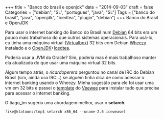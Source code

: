 +++
title = "Banco do brasil e openjdk"
date = "2014-09-03"
draft = false
Categories = ["debian", "SL", "portugues", "java", "SL"]
Tags = ["banco do brasil", "java", "openjdk", "icedtea", "plugin", "debian"]
+++
Banco do Brasil e OpenJDK

Para usar o internet banking do Banco do Brasil num [Debian][debian] 64 bits
era um pouco mais trabalhoso do que outros sistemas operacionais. Para
usá-lo, eu tinha uma máquina virtual ([Virtualbox][virtualbox]) 32 bits
com Debian [Wheezy][wheezy] instalado e o
[OpenJDK][openjdk]+[Icedtea][icedtea].

Poderia usar a JVM da Oracle? Sim, poderia mas é mais trabalhoso manter
ela atualizada do que usar uma máquina virtual 32 bits.

Algum tempo atrás, o *ricardoperera* perguntou no canal de IRC do Debian
Brasil (sim, ainda uso IRC...) se alguém tinha dica de como acessar o
internet banking usando o Wheezy. Minha sugestão para ele foi usar uma vm
em 32 bits e passei o [template][link_template] do [Veewee][veewee] para instalar tudo que precisa
para acessar o internet banking.

O tiago_tm sugeriu uma abordagem melhor, usar o **setarch**.

```
fike@klatoon:/tmp$ setarch x86_64 --uname-2.6 iceweasel
```


[virtualbox]: https://www.virtualbox.org/
[openjdk]: http://openjdk.java.net/
[icedtea]: http://icedtea.classpath.org/
[wheezy]: https://www.debian.org/releases/wheezy
[debian]: http://www.debian.org
[veewee]: https://github.com/jedi4ever/veewee
[link_template]: https://github.com/fike/veewee-definitions/tree/master/debgui32
